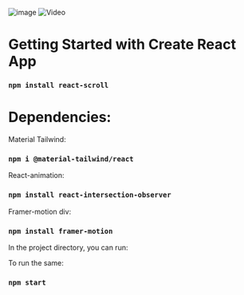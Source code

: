 ![image](https://jklujaipur-my.sharepoint.com/:i:/g/personal/kanishktiwari_jklu_edu_in/EVKgbgWAEPFHkjedOisvZoUBCh1oqMcY7_tVURpNA2ybaA?e=kxxwkF)
![Video](https://jklujaipur-my.sharepoint.com/:v:/g/personal/kanishktiwari_jklu_edu_in/EYNKRXS6NsJIv7VuKKZsHKsBcRt9_VGv3WLTS6Lk4F_8uA?nav=eyJyZWZlcnJhbEluZm8iOnsicmVmZXJyYWxBcHAiOiJPbmVEcml2ZUZvckJ1c2luZXNzIiwicmVmZXJyYWxBcHBQbGF0Zm9ybSI6IldlYiIsInJlZmVycmFsTW9kZSI6InZpZXciLCJyZWZlcnJhbFZpZXciOiJNeUZpbGVzTGlua0NvcHkifX0&e=4RgWjo)

# Getting Started with Create React App

### `npm install react-scroll`

# Dependencies:

Material Tailwind:
### `npm i @material-tailwind/react`

React-animation:
### `npm install react-intersection-observer`

Framer-motion div:
### `npm install framer-motion`

In the project directory, you can run:

To run the same:
### `npm start`
